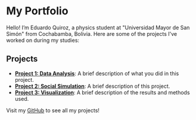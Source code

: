# My Portfolio

Hello! I’m Eduardo Quiroz, a physics student at "Universidad Mayor de San Simón" from Cochabamba, Bolivia. Here are some of the projects I've worked on during my studies:

## Projects

- **[Project 1: Data Analysis](link_to_project1)**: A brief description of what you did in this project.
- **[Project 2: Social Simulation](link_to_project2)**: A brief description of this project.
- **[Project 3: Visualization](link_to_project3)**: A brief description of the results and methods used.

Visit my [GitHub](link_to_your_profile) to see all my projects!
